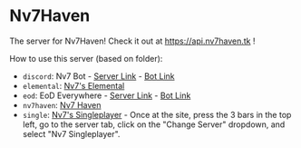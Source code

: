 # Nv7Haven
The server for Nv7Haven! Check it out at https://api.nv7haven.tk !

How to use this server (based on folder):
- `discord`: Nv7 Bot - [Server Link](https://discord.gg/X9vJGSxj2z) - [Bot Link](https://discord.com/oauth2/authorize?client_id=788185365533556736&scope=bot%20applications.commands&permissions=2617388096&redirect_uri=https%3A%2F%2Fnv7haven.tk)
- `elemental`: [Nv7's Elemental](https://elem6.tk)
- `eod`: EoD Everywhere - [Server Link](https://discord.gg/KPmbJmNtxQ) - [Bot Link](https://discord.com/api/oauth2/authorize?client_id=819076922867712031&permissions=2148543552&redirect_uri=https%3A%2F%2Fnv7haven.tk&scope=bot%20applications.commands)
- `nv7haven`: [Nv7 Haven](https://nv7haven.tk) 
- `single`: [Nv7's Singleplayer](https://elem6.tk) - Once at the site, press the 3 bars in the top left, go to the server tab, click on the "Change Server" dropdown, and select "Nv7 Singleplayer".
